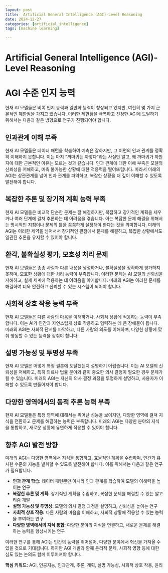 ```yaml
---
layout: post
title:  Artificial General Intelligence (AGI)-Level Reasoning
date: 2024-12-27
categories: [artificial intelligence]
tags: [machine learning]

---
```



# Artificial General Intelligence (AGI)-Level Reasoning

# AGI 수준 인지 능력

현재 AI 모델들은 비록 인지 능력과 일반화 능력이 향상되고 있지만, 여전히 몇 가지 근본적인 제한점을 가지고 있습니다. 이러한 제한점을 극복하고 진정한 AGI에 도달하기 위해서는 다음과 같은 방향으로 연구가 진행되어야 합니다.

## 인과관계 이해 부족

현재 AI 모델들은 데이터 패턴을 학습하여 예측은 잘하지만, 그 이면의 인과 관계를 정확히 이해하지 못합니다. 이는 마치 "까마귀는 까맣다"라는 사실만 알고, 왜 까마귀가 까만지에 대한 근본적인 이유는 모르는 것과 같습니다. 인과 관계에 대한 이해 부족은 모델의 신뢰성을 저해하고, 예측 불가능한 상황에 대한 적응력을 떨어뜨립니다. 따라서 미래의 AGI는 상관관계를 넘어 인과 관계를 파악하고, 복잡한 상황을 더 깊이 이해할 수 있도록 발전해야 합니다.

## 복잡한 추론 및 장기적 계획 능력 부족

현재 AI 모델들은 비교적 단순한 문제는 잘 해결하지만, 복잡하고 장기적인 계획을 세우거나 여러 단계에 걸쳐 추론하는 데 어려움을 겪습니다. 이는 복잡한 문제 해결을 위해서는 명시적인 지침이나 문제의 틀을 꼼꼼하게 설정해야 한다는 것을 의미합니다. 미래의 AGI는 이러한 제약을 넘어서서 장기적인 관점에서 문제를 해결하고, 복잡한 상황에서도 일관된 추론을 유지할 수 있어야 합니다.

## 환각, 불확실성 평가, 모호성 처리 문제

현재 AI 모델들은 종종 사실과 다른 내용을 생성하거나, 불확실성을 정확하게 평가하지 못하며, 모호한 상황에 대한 처리 능력이 부족합니다. 이러한 문제는 AI 모델의 신뢰성을 저해하고, 실제 세계에 적용하는 데 어려움을 야기합니다. 미래의 AGI는 이러한 문제를 해결하여 더욱 안전하고 신뢰할 수 있는 시스템이 되어야 합니다.

## 사회적 상호 작용 능력 부족

현재 AI 모델들은 다른 사람의 마음을 이해하거나, 사회적 상황에 적응하는 능력이 부족합니다. 이는 AI가 인간과 자연스럽게 상호 작용하고 협력하는 데 큰 장애물이 됩니다. 미래의 AGI는 사회적 단서를 파악하고, 다른 사람의 의도를 이해하며, 다양한 상황에 맞춰 행동할 수 있는 능력을 갖춰야 합니다.

## 설명 가능성 및 투명성 부족

현재 AI 모델은 어떻게 특정 결론에 도달했는지 설명하기 어렵습니다. 이는 AI 모델의 신뢰성을 저해하고, 특히 의료나 법률 분야와 같이 중요한 의사 결정이 필요한 경우 문제가 될 수 있습니다. 미래의 AGI는 자신의 의사 결정 과정을 투명하게 설명하고, 사용자가 이해할 수 있도록 만들어져야 합니다.

## 다양한 영역에서의 동적 추론 능력 부족

현재 AI 모델들은 특정 영역에 대해서는 뛰어난 성능을 보이지만, 다양한 영역에 걸쳐 지식을 전환하고 문제를 해결하는 능력은 부족합니다. 미래의 AGI는 다양한 분야의 지식을 통합하고, 새로운 상황에 유연하게 적응할 수 있어야 합니다.

## 향후 AGI 발전 방향

미래의 AGI는 다양한 영역에서 지식을 통합하고, 효율적인 계획을 수립하며, 인간과 유사한 수준의 지능을 발휘할 수 있도록 발전해야 합니다. 이를 위해서는 다음과 같은 연구가 필요합니다.

* **인과 관계 학습:** 데이터 패턴뿐만 아니라 인과 관계를 학습하여 모델의 이해력을 높이는 연구
* **복잡한 추론 및 계획:** 장기적인 계획을 수립하고, 복잡한 문제를 해결할 수 있는 알고리즘 개발
* **설명 가능성 및 투명성:** 모델의 의사 결정 과정을 설명하고, 신뢰성을 높이는 연구
* **사회적 상호 작용:** 다른 사람의 마음을 이해하고, 사회적 상황에 적응할 수 있는 능력을 부여하는 연구
* **다양한 영역에서의 지식 통합:** 다양한 분야의 지식을 연결하고, 새로운 문제를 해결하는 능력을 향상시키는 연구

이러한 연구를 통해 AGI는 인간의 능력을 뛰어넘어, 다양한 분야에서 혁신을 가져올 수 있을 것으로 기대됩니다. 하지만 AGI 개발과 함께 윤리적 문제, 사회적 영향 등에 대한 심도 있는 논의도 함께 이루어져야 합니다.

**핵심 키워드:** AGI, 인공지능, 인과관계, 추론, 계획, 설명 가능성, 사회적 상호 작용, 윤리

